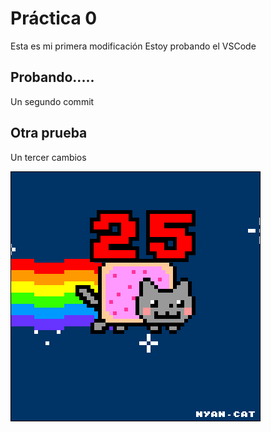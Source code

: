  # Práctica 0

Esta es mi primera modificación
Estoy probando el VSCode

## Probando.....
Un segundo commit

## Otra prueba

Un tercer cambios


![](Ejercicio2-img1.gif)